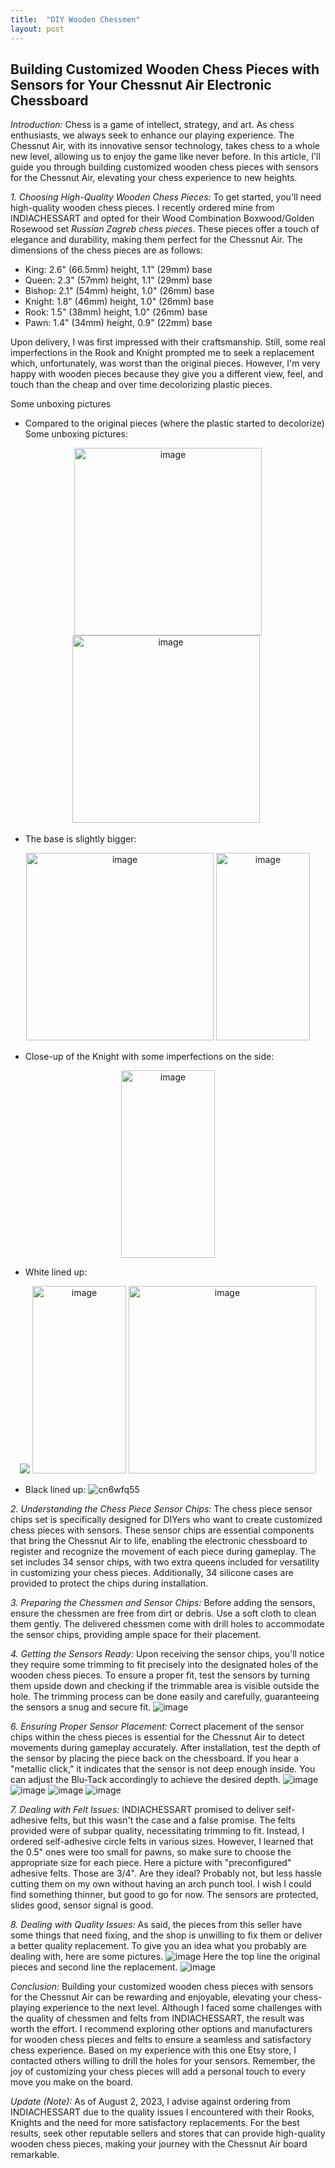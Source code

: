 ```yaml
---
title:  "DIY Wooden Chessmen"
layout: post
---
```


## Building Customized Wooden Chess Pieces with Sensors for Your Chessnut Air Electronic Chessboard

*Introduction:*
Chess is a game of intellect, strategy, and art. As chess enthusiasts, we always seek to enhance our playing experience. The Chessnut Air, with its innovative sensor technology, takes chess to a whole new level, allowing us to enjoy the game like never before. In this article, I'll guide you through building customized wooden chess pieces with sensors for the Chessnut Air, elevating your chess experience to new heights.

*1. Choosing High-Quality Wooden Chess Pieces:*
To get started, you'll need high-quality wooden chess pieces. I recently ordered mine from INDIACHESSART and opted for their Wood Combination Boxwood/Golden Rosewood set *Russian Zagreb chess pieces*. These pieces offer a touch of elegance and durability, making them perfect for the Chessnut Air. The dimensions of the chess pieces are as follows:

- King: 2.6" (66.5mm) height, 1.1" (29mm) base
- Queen: 2.3" (57mm) height, 1.1" (29mm) base
- Bishop: 2.1" (54mm) height, 1.0" (26mm) base
- Knight: 1.8" (46mm) height, 1.0" (26mm) base
- Rook: 1.5" (38mm) height, 1.0" (26mm) base
- Pawn: 1.4" (34mm) height, 0.9" (22mm) base

Upon delivery, I was first impressed with their craftsmanship. Still, some real imperfections in the Rook and Knight prompted me to seek a replacement which, unfortunately, was worst than the original pieces.
However, I'm very happy with wooden pieces because they give you a different view, feel, and touch than the cheap and over time decolorizing plastic pieces.

Some unboxing pictures
- Compared to the original pieces (where the plastic started to decolorize)
Some unboxing pictures:

<div style="text-align: center;">
  <img src="https://github.com/Egbert-Azure/egbert-azure.Github.io/assets/55332675/eb7a94e3-e3fe-40bf-9121-b8b9fb7be07c" alt="image" width="300">
  <img src="https://github.com/Egbert-Azure/egbert-azure.Github.io/assets/55332675/1327331c-b5e0-4739-809a-1292e034ea6c" alt="image" width="300">
  <img src="https://github.com/Egbert-Azure/egbert-azure.Github.io/assets/55332675/13485982-4743-412c-b108-b9916fccb8af" alt="image" width="3o0">
</div>

- The base is slightly bigger:

<div style="text-align: center;">
  <img src="https://github.com/Egbert-Azure/egbert-azure.Github.io/assets/55332675/5b20f5b3-4578-4c28-b576-474600637a41" alt="image" width="300">
  <img src="https://github.com/Egbert-Azure/egbert-azure.Github.io/assets/55332675/b0ccbe79-ae0c-4018-9224-40e19e56c126" alt="image" width="150" height="300">
</div>

- Close-up of the Knight with some imperfections on the side:

<div style="text-align: center;">
  <img src="https://github.com/Egbert-Azure/egbert-azure.Github.io/assets/55332675/68081eb5-bb96-48fe-b0e3-7d90f4e7b85a" alt="image" width="150" height="300">
</div>

- White lined up:

<div style="text-align: center;">
  <img src="https://github.com/Egbert-Azure/egbert-azure.Github.io/assets/55332675/2fa5edb3-f871-4d85-a622-c9a66de62731"> 
  <img src="https://github.com/Egbert-Azure/egbert-azure.Github.io/assets/55332675/4ad22af4-9263-436e-af67-61aabbffbee0" alt="image" width="150" height="300">
  <img src="https://github.com/Egbert-Azure/egbert-azure.Github.io/assets/55332675/8d60cd91-82ef-4499-a599-692b0fa98ece" alt="image" width="300">
</div>

- Black lined up:
![cn6wfq55](https://github.com/Egbert-Azure/egbert-azure.Github.io/assets/55332675/0f2713bf-605c-4625-b896-75a572afdd10)


*2. Understanding the Chess Piece Sensor Chips:*
The chess piece sensor chips set is specifically designed for DIYers who want to create customized chess pieces with sensors. These sensor chips are essential components that bring the Chessnut Air to life, enabling the electronic chessboard to register and recognize the movement of each piece during gameplay. The set includes 34 sensor chips, with two extra queens included for versatility in customizing your chess pieces. Additionally, 34 silicone cases are provided to protect the chips during installation.

*3. Preparing the Chessmen and Sensor Chips:*
Before adding the sensors, ensure the chessmen are free from dirt or debris. Use a soft cloth to clean them gently. The delivered chessmen come with drill holes to accommodate the sensor chips, providing ample space for their placement.

*4. Getting the Sensors Ready:*
Upon receiving the sensor chips, you'll notice they require some trimming to fit precisely into the designated holes of the wooden chess pieces. To ensure a proper fit, test the sensors by turning them upside down and checking if the trimmable area is visible outside the hole. The trimming process can be done easily and carefully, guaranteeing the sensors a snug and secure fit.
![image](https://github.com/Egbert-Azure/egbert-azure.Github.io/assets/55332675/b7bb9a8c-6fe7-493f-9d82-610f6195c4c5)

*6. Ensuring Proper Sensor Placement:*
Correct placement of the sensor chips within the chess pieces is essential for the Chessnut Air to detect movements during gameplay accurately. After installation, test the depth of the sensor by placing the piece back on the chessboard. If you hear a "metallic click," it indicates that the sensor is not deep enough inside. You can adjust the Blu-Tack accordingly to achieve the desired depth.
![image](https://github.com/Egbert-Azure/egbert-azure.Github.io/assets/55332675/266c8abe-aa9b-42c9-8ddb-3e24053d0e70)
![image](https://github.com/Egbert-Azure/egbert-azure.Github.io/assets/55332675/694a9aa4-aa03-489c-bbad-c2d31c660d45)
![image](https://github.com/Egbert-Azure/egbert-azure.Github.io/assets/55332675/0d9d196e-ac6b-45d3-bf43-7ad15baab842)
![image](https://github.com/Egbert-Azure/egbert-azure.Github.io/assets/55332675/6326fbbd-8ade-4242-8730-a337aa5fdf6a)

*7. Dealing with Felt Issues:*
INDIACHESSART promised to deliver self-adhesive felts, but this wasn't the case and a false promise. The felts provided were of subpar quality, necessitating trimming to fit. Instead, I ordered self-adhesive circle felts in various sizes. However, I learned that the 0.5" ones were too small for pawns, so make sure to choose the appropriate size for each piece.
Here a picture with "preconfigured" adhesive felts. Those are 3/4". Are they ideal? Probably not, but less hassle cutting them on my own without having an arch punch tool. I wish I could find something thinner, but good to go for now. The sensors are protected, slides good, sensor signal is good.

 *8. Dealing with Quality Issues:*
As said, the pieces from this seller have some things that need fixing, and the shop is unwilling to fix them or deliver a better quality replacement. To give you an idea what you probably are dealing with, here are some pictures.
![image](https://github.com/Egbert-Azure/egbert-azure.Github.io/assets/55332675/c1aad92b-70fd-4c11-a52c-8b9042c016bd)
Here the top line the original pieces and second line the replacement.
![image](https://github.com/Egbert-Azure/egbert-azure.Github.io/assets/55332675/f9c3df53-f298-4d37-b5d7-13cc6566aa59)

*Conclusion:*
Building your customized wooden chess pieces with sensors for the Chessnut Air can be rewarding and enjoyable, elevating your chess-playing experience to the next level. Although I faced some challenges with the quality of chessmen and felts from INDIACHESSART, the result was worth the effort. I recommend exploring other options and manufacturers for wooden chess pieces and felts to ensure a seamless and satisfactory chess experience. Based on my experience with this one Etsy store, I contacted others willing to drill the holes for your sensors. Remember, the joy of customizing your chess pieces will add a personal touch to every move you make on the board.

*Update (Note):*
As of August 2, 2023, I advise against ordering from INDIACHESSART due to the quality issues I encountered with their Rooks, Knights and the need for more satisfactory replacements. For the best results, seek other reputable sellers and stores that can provide high-quality wooden chess pieces, making your journey with the Chessnut Air board remarkable.

